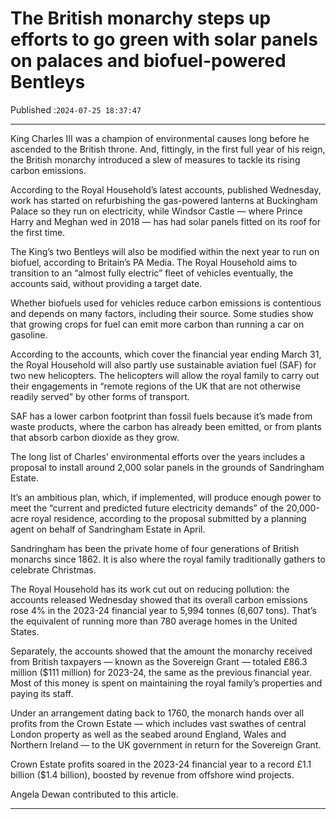 # The British monarchy steps up efforts to go green with solar panels on palaces and biofuel-powered Bentleys

Published :`2024-07-25 18:37:47`

---

King Charles III was a champion of environmental causes long before he ascended to the British throne. And, fittingly, in the first full year of his reign, the British monarchy introduced a slew of measures to tackle its rising carbon emissions.

According to the Royal Household’s latest accounts, published Wednesday, work has started on refurbishing the gas-powered lanterns at Buckingham Palace so they run on electricity, while Windsor Castle — where Prince Harry and Meghan wed in 2018 — has had solar panels fitted on its roof for the first time.

The King’s two Bentleys will also be modified within the next year to run on biofuel, according to Britain’s PA Media. The Royal Household aims to transition to an “almost fully electric” fleet of vehicles eventually, the accounts said, without providing a target date.

Whether biofuels used for vehicles reduce carbon emissions is contentious and depends on many factors, including their source. Some studies show that growing crops for fuel can emit more carbon than running a car on gasoline.

According to the accounts, which cover the financial year ending March 31, the Royal Household will also partly use sustainable aviation fuel (SAF) for two new helicopters. The helicopters will allow the royal family to carry out their engagements in “remote regions of the UK that are not otherwise readily served” by other forms of transport.

SAF has a lower carbon footprint than fossil fuels because it’s made from waste products, where the carbon has already been emitted, or from plants that absorb carbon dioxide as they grow.

The long list of Charles’ environmental efforts over the years includes a proposal to install around 2,000 solar panels in the grounds of Sandringham Estate.

It’s an ambitious plan, which, if implemented, will produce enough power to meet the “current and predicted future electricity demands” of the 20,000-acre royal residence, according to the proposal submitted by a planning agent on behalf of Sandringham Estate in April.

Sandringham has been the private home of four generations of British monarchs since 1862. It is also where the royal family traditionally gathers to celebrate Christmas.

The Royal Household has its work cut out on reducing pollution: the accounts released Wednesday showed that its overall carbon emissions rose 4% in the 2023-24 financial year to 5,994 tonnes (6,607 tons). That’s the equivalent of running more than 780 average homes in the United States.

Separately, the accounts showed that the amount the monarchy received from British taxpayers — known as the Sovereign Grant — totaled £86.3 million ($111 million) for 2023-24, the same as the previous financial year. Most of this money is spent on maintaining the royal family’s properties and paying its staff.

Under an arrangement dating back to 1760, the monarch hands over all profits from the Crown Estate — which includes vast swathes of central London property as well as the seabed around England, Wales and Northern Ireland — to the UK government in return for the Sovereign Grant.

Crown Estate profits soared in the 2023-24 financial year to a record £1.1 billion ($1.4 billion), boosted by revenue from offshore wind projects.

Angela Dewan contributed to this article.

---

